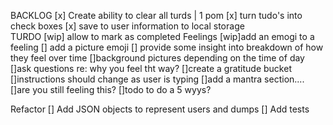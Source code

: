 BACKLOG
    [x] Create ability to clear all turds | 1 pom
    [x] turn tudo's into check boxes
    [x] save to user information to local storage    
    TURDO
       [wip] allow to mark as completed
    Feelings
        [wip]add an emogi to a feeling
            [] add a picture emoji
            [] provide some insight into breakdown of how they feel over time
    []background pictures depending on the time of day
    []ask questions re: why you feel tht way?
    []create a gratitude bucket
    []instructions should change as user is typing
    []add a mantra section....
    []are you still feeling this? 
    []todo to do a 5 wyys?


Refactor
   [] Add JSON objects to represent users and dumps
   [] Add tests
